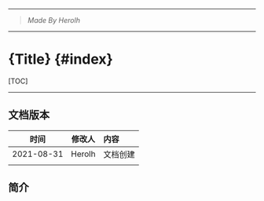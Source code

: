 ----------------------------------------------
> *Made By Herolh*
----------------------------------------------

# {Title} {#index}

[TOC]



 







--------------------------------------------

## 文档版本

|    时间    | 修改人 | 内容     |
| :--------: | :----: | :------- |
| 2021-08-31 | Herolh | 文档创建 |
|            |        |          |



## 简介